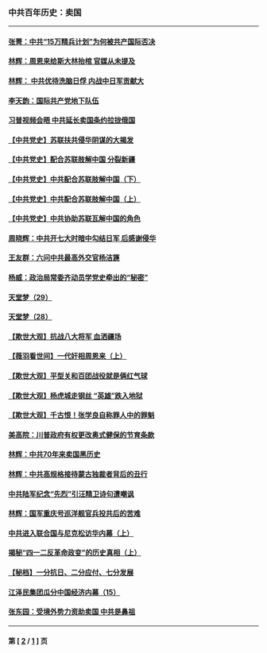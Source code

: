 ### 中共百年历史：卖国
---
#### [张菁：中共“15万精兵计划”为何被共产国际否决](../../pages/nf1176117/n13967677.md?05040430) 
#### [林辉：周恩来给斯大林抬棺 官媒从未提及](../../pages/nf1176117/n13961173.md?05040430) 
#### [林辉： 中共优待洗脑日俘 内战中日军贡献大](../../pages/nf1176117/n13624644.md?05040430) 
#### [李天韵：国际共产党地下队伍](../../pages/nf1176117/n13611808.md?05040430) 
#### [习普视频会晤 中共延长卖国条约拉拢俄国](../../pages/nf1176117/n13060971.md?05040430) 
#### [【中共党史】苏联扶共侵华阴谋的大揭发](../../pages/nf1176117/n13056050.md?05040430) 
#### [【中共党史】配合苏联肢解中国 分裂新疆](../../pages/nf1176117/n13040700.md?05040430) 
#### [【中共党史】中共配合苏联肢解中国（下）](../../pages/nf1176117/n13035660.md?05040430) 
#### [【中共党史】中共配合苏联肢解中国（上）](../../pages/nf1176117/n13030262.md?05040430) 
#### [【中共党史】中共协助苏联瓦解中国的角色](../../pages/nf1176117/n13018109.md?05040430) 
#### [周晓辉：中共开七大时暗中勾结日军 后感谢侵华](../../pages/nf1176117/n12921960.md?05040430) 
#### [王友群：六问中共最高外交官杨洁篪](../../pages/nf1176117/n12836495.md?05040430) 
#### [杨威：政治局常委齐动员学党史牵出的“秘密”](../../pages/nf1176117/n12764642.md?05040430) 
#### [天堂梦（29）](../../pages/nf1176117/n12408465.md?05040430) 
#### [天堂梦（28）](../../pages/nf1176117/n12408309.md?05040430) 
#### [【欺世大观】抗战八大将军 血洒疆场](../../pages/nf1176117/n12357044.md?05040430) 
#### [【薇羽看世间】一代奸相周恩来（上）](../../pages/nf1176117/n12401109.md?05040430) 
#### [【欺世大观】平型关和百团战役就是俩红气球](../../pages/nf1176117/n12359157.md?05040430) 
#### [【欺世大观】杨虎城走钢丝 “英雄”跌入地狱](../../pages/nf1176117/n12358840.md?05040430) 
#### [【欺世大观】千古恨！张学良自称罪人中的罪魁](../../pages/nf1176117/n12358629.md?05040430) 
#### [美高院：川普政府有权更改奥式健保的节育条款](../../pages/nf1176117/n12242171.md?05040430) 
#### [林辉：中共70年来卖国黑历史](../../pages/nf1176117/n11552181.md?05040430) 
#### [林辉：中共高规格接待蒙古独裁者背后的丑行](../../pages/nf1176117/n11225005.md?05040430) 
#### [中共陆军纪念“先烈”引汪精卫诗句遭嘲讽](../../pages/nf1176117/n11153345.md?05040430) 
#### [林辉：国军重庆号巡洋舰官兵投共后的苦难](../../pages/nf1176117/n10997801.md?05040430) 
#### [中共进入联合国与尼克松访华内幕（上）](../../pages/nf1176117/n10138788.md?05040430) 
#### [揭秘“四一二反革命政变”的历史真相（上）](../../pages/nf1176117/n9996650.md?05040430) 
#### [【秘档】一分抗日、二分应付、七分发展](../../pages/nf1176117/n9331484.md?05040430) 
#### [江泽民集团瓜分中国经济内幕（15）](../../pages/nf1176117/n9268584.md?05040430) 
#### [张东园：受境外势力资助卖国 中共是鼻祖](../../pages/nf1176117/n9272480.md?05040430) 

---
#### 第 [ [2](./2.md?05040430) / [1](./1.md?05040430) ] 页
